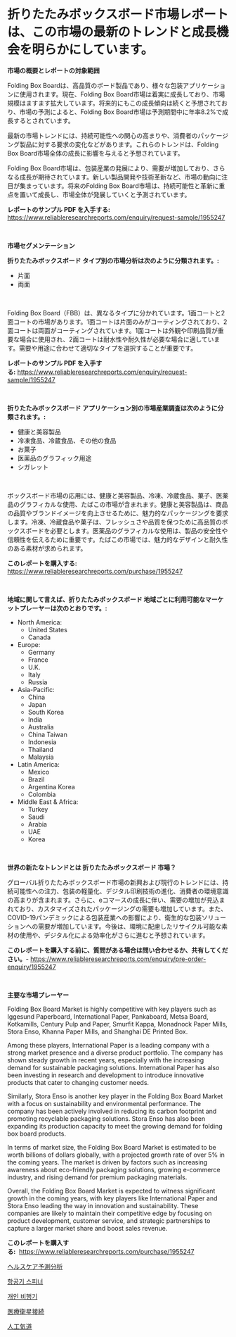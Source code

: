 <p><h1>折りたたみボックスボード市場レポートは、この市場の最新のトレンドと成長機会を明らかにしています。</h1></p><p><strong>市場の概要とレポートの対象範囲</strong></p>
<p><p>Folding Box Boardは、高品質のボード製品であり、様々な包装アプリケーションに使用されます。現在、Folding Box Board市場は着実に成長しており、市場規模はますます拡大しています。将来的にもこの成長傾向は続くと予想されており、市場の予測によると、Folding Box Board市場は予測期間中に年率8.2%で成長するとされています。</p><p>最新の市場トレンドには、持続可能性への関心の高まりや、消費者のパッケージング製品に対する要求の変化などがあります。これらのトレンドは、Folding Box Board市場全体の成長に影響を与えると予想されています。</p><p>Folding Box Board市場は、包装産業の発展により、需要が増加しており、さらなる成長が期待されています。新しい製品開発や技術革新など、市場の動向に注目が集まっています。将来のFolding Box Board市場は、持続可能性と革新に重点を置いて成長し、市場全体が発展していくと予測されています。</p></p>
<p><strong>レポートのサンプル PDF を入手する:</strong> <a href="https://www.reliableresearchreports.com/enquiry/request-sample/1955247">https://www.reliableresearchreports.com/enquiry/request-sample/1955247</a></p>
<p>&nbsp;</p>
<p><strong>市場セグメンテーション</strong></p>
<p><strong>折りたたみボックスボード タイプ別の市場分析は次のように分類されます。:</strong></p>
<p><ul><li>片面</li><li>両面</li></ul></p>
<p>&nbsp;</p>
<p><p>Folding Box Board（FBB）は、異なるタイプに分かれています。1面コートと2面コートの市場があります。1面コートは片面のみがコーティングされており、2面コートは両面がコーティングされています。1面コートは外観や印刷品質が重要な場合に使用され、2面コートは耐水性や耐久性が必要な場合に適しています。需要や用途に合わせて適切なタイプを選択することが重要です。</p></p>
<p><strong>レポートのサンプル PDF を入手する:</strong>&nbsp;<a href="https://www.reliableresearchreports.com/enquiry/request-sample/1955247">https://www.reliableresearchreports.com/enquiry/request-sample/1955247</a></p>
<p>&nbsp;</p>
<p><strong> 折りたたみボックスボード アプリケーション別の市場産業調査は次のように分類されます。:</strong></p>
<p><ul><li>健康と美容製品</li><li>冷凍食品、冷蔵食品、その他の食品</li><li>お菓子</li><li>医薬品のグラフィック用途</li><li>シガレット</li></ul></p>
<p>&nbsp;</p>
<p><p>ボックスボード市場の応用には、健康と美容製品、冷凍、冷蔵食品、菓子、医薬品のグラフィカルな使用、たばこの市場が含まれます。健康と美容製品は、商品の品質やブランドイメージを向上させるために、魅力的なパッケージングを要求します。冷凍、冷蔵食品や菓子は、フレッシュさや品質を保つために高品質のボックスボードを必要とします。医薬品のグラフィカルな使用は、製品の安全性や信頼性を伝えるために重要です。たばこの市場では、魅力的なデザインと耐久性のある素材が求められます。</p></p>
<p><strong>このレポートを購入する:</strong>&nbsp; <a href="https://www.reliableresearchreports.com/purchase/1955247">https://www.reliableresearchreports.com/purchase/1955247</a></p>
<p>&nbsp;</p>
<p><strong>地域に関して言えば、折りたたみボックスボード 地域ごとに利用可能なマーケットプレーヤーは次のとおりです。:</strong></p>
<p><ul>
    <li>
        North America:
        <ul>
            <li>United States</li>
            <li>Canada</li>
        </ul>
    </li>
    <li>
        Europe:
        <ul>
            <li>Germany</li>
            <li>France</li>
            <li>U.K.</li>
            <li>Italy</li>
            <li>Russia</li>
        </ul>
    </li>
    <li>
        Asia-Pacific:
        <ul>
            <li>China</li>
            <li>Japan</li>
            <li>South Korea</li>
            <li>India</li>
            <li>Australia</li>
            <li>China Taiwan</li>
            <li>Indonesia</li>
            <li>Thailand</li>
            <li>Malaysia</li>
        </ul>
    </li>
    <li>
        Latin America:
        <ul>
            <li>Mexico</li>
            <li>Brazil</li>
            <li>Argentina Korea</li>
            <li>Colombia</li>
        </ul>
    </li>
    <li>
        Middle East & Africa:
        <ul>
            <li>Turkey</li>
            <li>Saudi</li>
            <li>Arabia</li>
            <li>UAE</li>
            <li>Korea</li>
        </ul>
    </li>
    </ul></p>
<p>&nbsp;</p>
<p><strong>世界の新たなトレンドとは 折りたたみボックスボード 市場？</strong></p>
<p><p>グローバル折りたたみボックスボード市場の新興および現行のトレンドには、持続可能性への注力、包装の軽量化、デジタル印刷技術の進化、消費者の環境意識の高まりが含まれます。さらに、eコマースの成長に伴い、需要の増加が見込まれており、カスタマイズされたパッケージングの需要も増加しています。また、COVID-19パンデミックによる包装産業への影響により、衛生的な包装ソリューションへの需要が増加しています。今後は、環境に配慮したリサイクル可能な素材の使用や、デジタル化による効率化がさらに進むと予想されています。</p></p>
<p><strong>このレポートを購入する前に、質問がある場合は問い合わせるか、共有してください。</strong>- <a href="https://www.reliableresearchreports.com/enquiry/pre-order-enquiry/1955247">https://www.reliableresearchreports.com/enquiry/pre-order-enquiry/1955247</a></p>
<p>&nbsp;</p>
<p><strong>主要な市場プレーヤー</strong></p>
<p><p>Folding Box Board Market is highly competitive with key players such as Iggesund Paperboard, International Paper, Pankaboard, Metsa Board, Kotkamills, Century Pulp and Paper, Smurfit Kappa, Monadnock Paper Mills, Stora Enso, Khanna Paper Mills, and Shanghai DE Printed Box. </p><p>Among these players, International Paper is a leading company with a strong market presence and a diverse product portfolio. The company has shown steady growth in recent years, especially with the increasing demand for sustainable packaging solutions. International Paper has also been investing in research and development to introduce innovative products that cater to changing customer needs.</p><p>Similarly, Stora Enso is another key player in the Folding Box Board Market with a focus on sustainability and environmental performance. The company has been actively involved in reducing its carbon footprint and promoting recyclable packaging solutions. Stora Enso has also been expanding its production capacity to meet the growing demand for folding box board products.</p><p>In terms of market size, the Folding Box Board Market is estimated to be worth billions of dollars globally, with a projected growth rate of over 5% in the coming years. The market is driven by factors such as increasing awareness about eco-friendly packaging solutions, growing e-commerce industry, and rising demand for premium packaging materials.</p><p>Overall, the Folding Box Board Market is expected to witness significant growth in the coming years, with key players like International Paper and Stora Enso leading the way in innovation and sustainability. These companies are likely to maintain their competitive edge by focusing on product development, customer service, and strategic partnerships to capture a larger market share and boost sales revenue.</p></p>
<p><strong>このレポートを購入する:</strong>&nbsp;&nbsp;<a href="https://www.reliableresearchreports.com/purchase/1955247">https://www.reliableresearchreports.com/purchase/1955247</a></p>
<p><p><a href="https://github.com/hilmi-2a/Market-Research-Report-List-1/blob/main/87891038538.md">ヘルスケア予測分析</a></p><p><a href="https://github.com/KellyLyncyh543964/Market-Research-Report-List-1/blob/main/94211258052.md">항공기 스피너</a></p><p><a href="https://github.com/vsnao330707/Market-Research-Report-List-1/blob/main/18965408051.md">개인 비행기</a></p><p><a href="https://github.com/Sophiaard2003/Market-Research-Report-List-1/blob/main/69928348539.md">医療衛星接続</a></p><p><a href="https://medium.com/@demarcuskuhlman/%E4%BA%BA%E5%B7%A5%E7%A9%BA%E6%B0%97%E9%81%93%E5%B8%82%E5%A0%B4%E3%81%AF-2031%E5%B9%B4%E3%81%BE%E3%81%A7%E3%81%AE%E5%B8%82%E5%A0%B4%E3%82%B7%E3%82%A7%E3%82%A2-%E3%82%B5%E3%82%A4%E3%82%BA-%E4%BA%88%E6%B8%AC%E3%82%92%E9%87%8D%E7%82%B9%E3%81%AB%E3%81%97%E3%81%A6%E3%81%84%E3%81%BE%E3%81%99-053f53ea90e0">人工気道</a></p></p>